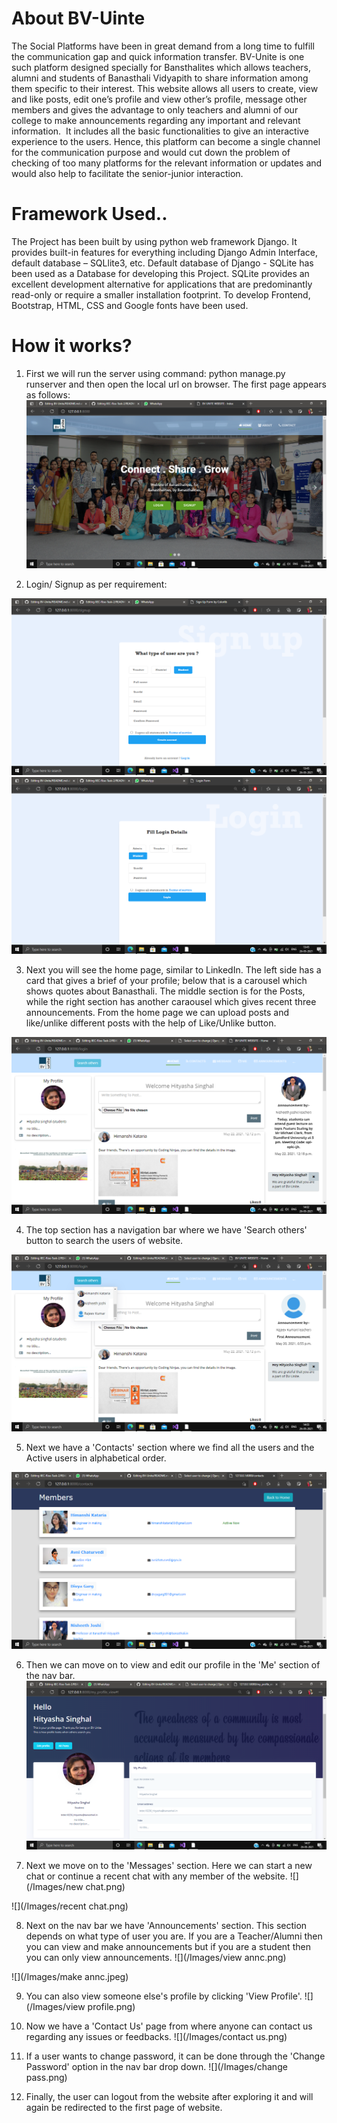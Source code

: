 # About BV-Uinte
The Social Platforms have been in great demand from a long time to fulfill the communication gap and quick information transfer. BV-Unite is one such platform designed specially for Bansthalites which allows teachers, alumni and students of Banasthali Vidyapith to share information among them specific to their interest. This website allows all users to create, view and like posts, edit one’s profile and view other’s profile, message other members and gives the advantage to only teachers and alumni of our college to make announcements regarding any important and relevant information.  
It includes all the basic functionalities to give an interactive experience to the users. Hence, this platform can become a single channel for the communication purpose and would cut down the problem of checking of too many platforms for the relevant information or updates and would also help to facilitate the senior-junior interaction. 


# Framework Used..
The Project has been built by using python web framework Django. It provides built-in features for everything including Django Admin Interface, default database – SQLlite3, etc. Default database of Django - SQLite has been used as a Database for developing this Project. SQLite provides an excellent development alternative for applications that are predominantly read-only or require a smaller installation footprint. To develop Frontend, Bootstrap, HTML, CSS and Google fonts have been used.


# How it works?
1) First we will run the server using command: python manage.py runserver and then open the local url on browser. The first page appears as follows:
![](/Images/first.png)

2) Login/ Signup as per requirement:

![](/Images/signup.png)
![](/Images/login.png)

3) Next you will see the home page, similar to LinkedIn. The left side has a card that gives a brief of your profile; below that is a carousel which shows quotes about Banasthali. The middle section is for the Posts, while the right section has another caraousel which gives recent three announcements. From the home page we can upload posts and like/unlike different posts with the help of Like/Unlike button. 

![](/Images/home.png)

4) The top section has a navigation bar where we have 'Search others' button to search the users of website.

![](/Images/search.png)

5) Next we have a 'Contacts' section where we find all the users and the Active users in alphabetical order.

![](/Images/contacts.png)

6) Then we can move on to view and edit our profile in the 'Me' section of the nav bar.
![](/Images/my_profile.png)

7) Next we move on to the 'Messages' section. Here we can start a new chat or continue a recent chat with any member of the website.
![](/Images/new chat.png)

![](/Images/recent chat.png)

8) Next on the nav bar we have 'Announcements' section. This section depends on what type of user you are. If you are a Teacher/Alumni then you can view and make announcements but if you are a student then you can only view announcements.
![](/Images/view annc.png)

![](/Images/make annc.jpeg)

9) You can also view someone else's profile by clicking 'View Profile'.
![](/Images/view profile.png)

10) Now we have a 'Contact Us' page from where anyone can contact us regarding any issues or feedbacks.
![](/Images/contact us.png)

11) If a user wants to change password, it can be done through the 'Change Password' option in the nav bar drop down.
![](/Images/change pass.png)

12) Finally, the user can logout from the website after exploring it and will again be redirected to the first page of website.
